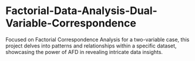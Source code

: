# Factorial-Data-Analysis-Dual-Variable-Correspondence
Focused on Factorial Correspondence Analysis for a two-variable case, this project delves into patterns and relationships within a specific dataset, showcasing the power of AFD in revealing intricate data insights.
